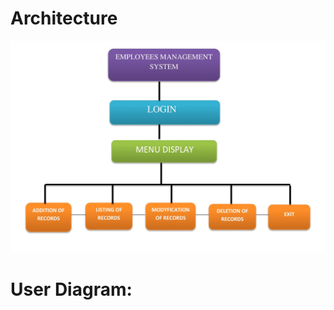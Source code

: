 # Architecture

![](https://github.com/265104/Ltts-Proj/blob/master/MiniProject_C/2_Architecture/structure%20Diagrams/Architecture_design.jpg)

# User Diagram:
![]()
